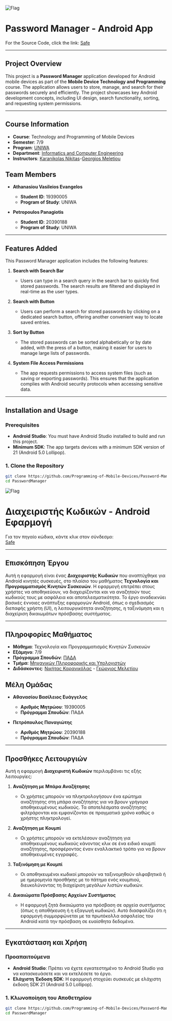 ![Flag](https://upload.wikimedia.org/wikipedia/commons/thumb/a/a5/Flag_of_the_United_Kingdom_%281-2%29.svg/255px-Flag_of_the_United_Kingdom_%281-2%29.svg.png)

# Password Manager - Android App

For the Source Code, click the link:
[Safe](Safe/)

---

## Project Overview

This project is a **Password Manager** application developed for Android mobile devices as part of the **Mobile Device Technology and Programming** course. The application allows users to store, manage, and search for their passwords securely and efficiently. The project showcases key Android development concepts, including UI design, search functionality, sorting, and requesting system permissions.

---

## Course Information
- **Course**: Technology and Programming of Mobile Devices
- **Semester**: 7/9
- **Program**: [UNIWA](https://www.uniwa.gr/)
- **Department**: [Informatics and Computer Engineering](https://ice.uniwa.gr/)
- **Instructors**: [Karanikolas Nikitas](https://ice.uniwa.gr/emd_person/17335/)-[Georgios Meletiou](https://ice.uniwa.gr/emd_person/17562/)

## Team Members

- **Athanasiou Vasileios Evangelos**  
  - **Student ID**: 19390005  
  - **Program of Study**: UNIWA  

- **Petropoulos Panagiotis**  
  - **Student ID**: 20390188  
  - **Program of Study**: UNIWA  

---

## Features Added

This Password Manager application includes the following features:

1. **Search with Search Bar**  
   - Users can type in a search query in the search bar to quickly find stored passwords. The search results are filtered and displayed in real-time as the user types.

2. **Search with Button**  
   - Users can perform a search for stored passwords by clicking on a dedicated search button, offering another convenient way to locate saved entries.

3. **Sort by Button**  
   - The stored passwords can be sorted alphabetically or by date added, with the press of a button, making it easier for users to manage large lists of passwords.

4. **System File Access Permissions**  
   - The app requests permissions to access system files (such as saving or exporting passwords). This ensures that the application complies with Android security protocols when accessing sensitive data.

---

## Installation and Usage

### Prerequisites

- **Android Studio**: You must have Android Studio installed to build and run this project.
- **Minimum SDK**: The app targets devices with a minimum SDK version of 21 (Android 5.0 Lollipop).

### 1. Clone the Repository
```bash
git clone https://github.com/Programming-of-Mobile-Devices/Password-Manager-Android.git
cd PasswordManager
```

![Flag](https://upload.wikimedia.org/wikipedia/commons/thumb/5/5c/Flag_of_Greece.svg/255px-Flag_of_Greece.svg.png)

# Διαχειριστής Κωδικών - Android Εφαρμογή

Για τον πηγαίο κώδικα, κάντε κλικ στον σύνδεσμο:  
[Safe](Safe/)

---

## Επισκόπηση Έργου

Αυτή η εφαρμογή είναι ένας **Διαχειριστής Κωδικών** που αναπτύχθηκε για Android κινητές συσκευές, στο πλαίσιο του μαθήματος **Τεχνολογία και Προγραμματισμός Κινητών Συσκευών**. Η εφαρμογή επιτρέπει στους χρήστες να αποθηκεύουν, να διαχειρίζονται και να αναζητούν τους κωδικούς τους με ασφάλεια και αποτελεσματικότητα. Το έργο αναδεικνύει βασικές έννοιες ανάπτυξης εφαρμογών Android, όπως ο σχεδιασμός διεπαφής χρήστη (UI), η λειτουργικότητα αναζήτησης, η ταξινόμηση και η διαχείριση δικαιωμάτων πρόσβασης συστήματος.

---

## Πληροφορίες Μαθήματος

- **Μάθημα**: Τεχνολογία και Προγραμματισμός Κινητών Συσκευών  
- **Εξάμηνο**: 7/9  
- **Πρόγραμμα Σπουδών**: [ΠΑΔΑ](https://www.uniwa.gr/)  
- **Τμήμα**: [Μηχανικών Πληροφορικής και Υπολογιστών](https://ice.uniwa.gr/)  
- **Διδάσκοντες**: [Νικήτας Καρανικόλας](https://ice.uniwa.gr/emd_person/17335/) - [Γεώργιος Μελετίου](https://ice.uniwa.gr/emd_person/17562/)

## Μέλη Ομάδας

- **Αθανασίου Βασίλειος Ευάγγελος**  
  - **Αριθμός Μητρώου**: 19390005  
  - **Πρόγραμμα Σπουδών**: ΠΑΔΑ  

- **Πετρόπουλος Παναγιώτης**  
  - **Αριθμός Μητρώου**: 20390188  
  - **Πρόγραμμα Σπουδών**: ΠΑΔΑ 

---

## Προσθήκες Λειτουργιών

Αυτή η εφαρμογή **Διαχειριστή Κωδικών** περιλαμβάνει τις εξής λειτουργίες:

1. **Αναζήτηση με Μπάρα Αναζήτησης**  
   - Οι χρήστες μπορούν να πληκτρολογήσουν ένα ερώτημα αναζήτησης στη μπάρα αναζήτησης για να βρουν γρήγορα αποθηκευμένους κωδικούς. Τα αποτελέσματα αναζήτησης φιλτράρονται και εμφανίζονται σε πραγματικό χρόνο καθώς ο χρήστης πληκτρολογεί.

2. **Αναζήτηση με Κουμπί**  
   - Οι χρήστες μπορούν να εκτελέσουν αναζήτηση για αποθηκευμένους κωδικούς κάνοντας κλικ σε ένα ειδικό κουμπί αναζήτησης, προσφέροντας έναν εναλλακτικό τρόπο για να βρουν αποθηκευμένες εγγραφές.

3. **Ταξινόμηση με Κουμπί**  
   - Οι αποθηκευμένοι κωδικοί μπορούν να ταξινομηθούν αλφαβητικά ή με ημερομηνία προσθήκης με το πάτημα ενός κουμπιού, διευκολύνοντας τη διαχείριση μεγάλων λιστών κωδικών.

4. **Δικαιώματα Πρόσβασης Αρχείων Συστήματος**  
   - Η εφαρμογή ζητά δικαιώματα για πρόσβαση σε αρχεία συστήματος (όπως η αποθήκευση ή η εξαγωγή κωδικών). Αυτό διασφαλίζει ότι η εφαρμογή συμμορφώνεται με τα πρωτόκολλα ασφαλείας του Android κατά την πρόσβαση σε ευαίσθητα δεδομένα.

---

## Εγκατάσταση και Χρήση

### Προαπαιτούμενα

- **Android Studio**: Πρέπει να έχετε εγκατεστημένο το Android Studio για να κατασκευάσετε και να εκτελέσετε το έργο.
- **Ελάχιστη Έκδοση SDK**: Η εφαρμογή στοχεύει συσκευές με ελάχιστη έκδοση SDK 21 (Android 5.0 Lollipop).

### 1. Κλωνοποίηση του Αποθετηρίου
```bash
git clone https://github.com/Programming-of-Mobile-Devices/Password-Manager-Android.git
cd PasswordManager
```
